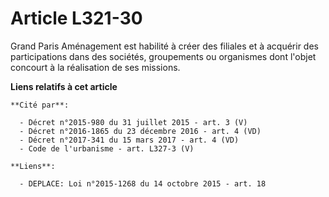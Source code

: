# Article L321-30

Grand Paris Aménagement est habilité à créer des filiales et à acquérir des participations dans des sociétés, groupements ou
organismes dont l'objet concourt à la réalisation de ses missions.

**Liens relatifs à cet article**

	**Cité par**:

	  - Décret n°2015-980 du 31 juillet 2015 - art. 3 (V)
	  - Décret n°2016-1865 du 23 décembre 2016 - art. 4 (VD)
	  - Décret n°2017-341 du 15 mars 2017 - art. 4 (VD)
	  - Code de l'urbanisme - art. L327-3 (V)

	**Liens**:

	  - DEPLACE: Loi n°2015-1268 du 14 octobre 2015 - art. 18

